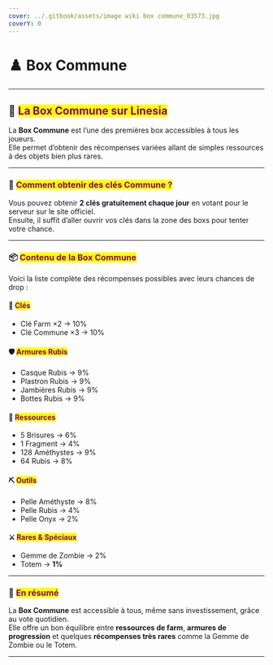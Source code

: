 ```yaml
---
cover: ../.gitbook/assets/image wiki box commune_03573.jpg
coverY: 0
---
```


# ♟️ Box Commune

***

## 🎁 <mark style="color:purple;">La Box Commune sur Linesia</mark>

La **Box Commune** est l’une des premières box accessibles à tous les joueurs.\
Elle permet d’obtenir des récompenses variées allant de simples ressources à des objets bien plus rares.

***

### 🔑 <mark style="color:purple;">Comment obtenir des clés Commune ?</mark>

Vous pouvez obtenir **2 clés gratuitement chaque jour** en votant pour le serveur sur le site officiel.\
Ensuite, il suffit d’aller ouvrir vos clés dans la zone des boxs pour tenter votre chance.

***

### 📦 <mark style="color:purple;">Contenu de la Box Commune</mark>

Voici la liste complète des récompenses possibles avec leurs chances de drop :

#### 🎲 <mark style="color:purple;">Clés</mark>

* Clé Farm ×2 → 10%
* Clé Commune ×3 → 10%

#### 🛡️ <mark style="color:purple;">Armures Rubis</mark>

* Casque Rubis → 9%
* Plastron Rubis → 9%
* Jambières Rubis → 9%
* Bottes Rubis → 9%

#### 💎 <mark style="color:purple;">Ressources</mark>

* 5 Brisures → 6%
* 1 Fragment → 4%
* 128 Améthystes → 9%
* 64 Rubis → 8%

#### ⛏️ <mark style="color:purple;">Outils</mark>

* Pelle Améthyste → 8%
* Pelle Rubis → 4%
* Pelle Onyx → 2%&#x20;

#### ⚔️ <mark style="color:purple;">Rares & Spéciaux</mark>

* Gemme de Zombie → 2%
* Totem → **1%**

***

### 🎯 <mark style="color:purple;">En résumé</mark>

La **Box Commune** est accessible à tous, même sans investissement, grâce au vote quotidien.\
Elle offre un bon équilibre entre **ressources de farm**, **armures de progression** et quelques **récompenses très rares** comme la Gemme de Zombie ou le Totem.

***

